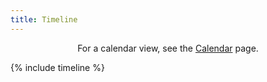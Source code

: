 ```yaml
---
title: Timeline
---
```


<!-- HACK: Work around the first timeline entry being tall and on top. -->
<div style="position: relative; z-index: 1; text-align: center" markdown=1>

For a calendar view, see the [Calendar](../calendar) page.

</div>

{% include timeline %}

